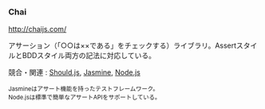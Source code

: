 ### Chai
<http://chaijs.com/>

アサーション（「○○は××である」をチェックする）ライブラリ。AssertスタイルとBDDスタイル両方の記法に対応している。

競合・関連 : [Should.js](http://shouldjs.github.io/), [Jasmine](http://jasmine.github.io/), [Node.js](https://nodejs.org/api/assert.html)

<small>Jasmineはアサート機能を持ったテストフレームワーク。<br>
Node.jsは標準で簡単なアサートAPIをサポートしている。</small>
